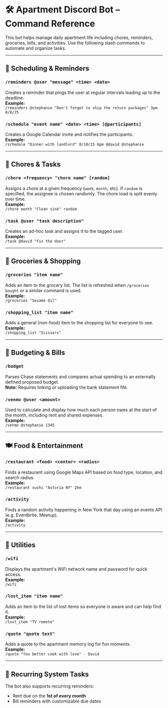 # 🛠️ Apartment Discord Bot – Command Reference

This bot helps manage daily apartment life including chores, reminders, groceries, bills, and activities. Use the following slash commands to automate and organize tasks.

---

## 📅 Scheduling & Reminders

### `/reminders @user "message" <time> <date>`

Creates a reminder that pings the user at regular intervals leading up to the deadline.  
**Example:**  
`/reminders @stephanie "Don't forget to ship the return packages" 3pm 8/8/25`

### `/schedule "event name" <date> <time> [@participants]`

Creates a Google Calendar invite and notifies the participants.  
**Example:**  
`/schedule "Dinner with landlord" 8/10/25 6pm @david @stephanie`

---

## 🧹 Chores & Tasks

### `/chore <frequency> "chore name" [random]`

Assigns a chore at a given frequency (`week`, `month`, etc). If `random` is specified, the assignee is chosen randomly. The chore load is split evenly over time.  
**Example:**  
`/chore month "Clean sink" random`

### `/task @user "task description"`

Creates an ad-hoc task and assigns it to the tagged user.  
**Example:**  
`/task @david "Fix the door"`

---

## 🛒 Groceries & Shopping

### `/groceries "item name"`

Adds an item to the grocery list. The list is refreshed when `/groceries bought` or a similar command is used.  
**Example:**  
`/groceries "Sesame Oil"`

### `/shopping_list "item name"`

Adds a general (non-food) item to the shopping list for everyone to see.  
**Example:**  
`/shopping_list "Scissors"`

---

## 💸 Budgeting & Bills

### `/budget`

Parses Chase statements and compares actual spending to an externally defined proposed budget.  
**Note:** Requires linking or uploading the bank statement file.

### `/venmo @user <amount>`

Used to calculate and display how much each person owes at the start of the month, including rent and shared expenses.  
**Example:**  
`/venmo @stephanie 1345`

---

## 🍽️ Food & Entertainment

### `/restaurant <food> <center> <radius>`

Finds a restaurant using Google Maps API based on food type, location, and search radius.  
**Example:**  
`/restaurant sushi "Astoria NY" 2km`

### `/activity`

Finds a random activity happening in New York that day using an events API (e.g. Eventbrite, Meetup).  
**Example:**  
`/activity`

---

## 🔧 Utilities

### `/wifi`

Displays the apartment's WiFi network name and password for quick access.  
**Example:**  
`/wifi`

### `/lost_item "item name"`

Adds an item to the list of lost items so everyone is aware and can help find it.  
**Example:**  
`/lost_item "TV remote"`

### `/quote "quote text"`

Adds a quote to the apartment memory log for fun moments.  
**Example:**  
`/quote "You better cook with love" - David`

---

## 🔁 Recurring System Tasks

The bot also supports recurring reminders:

- Rent due on the **1st of every month**
- Bill reminders with customizable due dates
